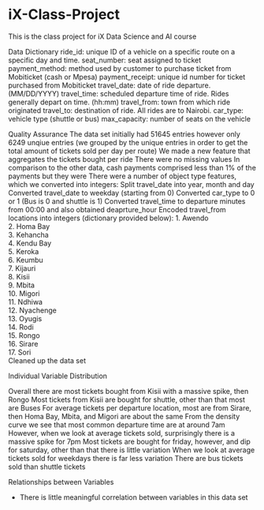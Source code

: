 # iX-Class-Project
This is the class project for iX Data Science and AI course

Data Dictionary
ride_id: unique ID of a vehicle on a specific route on a specific day and time.
seat_number: seat assigned to ticket
payment_method: method used by customer to purchase ticket from Mobiticket (cash or Mpesa)
payment_receipt: unique id number for ticket purchased from Mobiticket
travel_date: date of ride departure. (MM/DD/YYYY)
travel_time: scheduled departure time of ride. Rides generally depart on time. (hh:mm)
travel_from: town from which ride originated
travel_to: destination of ride. All rides are to Nairobi.
car_type: vehicle type (shuttle or bus)
max_capacity: number of seats on the vehicle

Quality Assurance
The data set initially had 51645 entries however only 6249 unqiue entries (we grouped by the unique entries in order to get the total amount of tickets sold per day per route)
We made a new feature that aggregates the tickets bought per ride
There were no missing values
In comparison to the other data, cash payments comprised less than 1% of the payments but they were 
There were a number of object type features, which we converted into integers:
Split travel_date into year, month and day
Converted travel_date to weekday (starting from 0)
Converted car_type to 0 or 1 (Bus is 0 and shuttle is 1)
Converted travel_time to departure minutes from 00:00 and also obtained deaprture_hour
Encoded travel_from locations into integers (dictionary provided below):
        1. Awendo       
        2. Homa Bay     
        3. Kehancha     
        4. Kendu Bay   
        5. Keroka    
        6. Keumbu      
        7. Kijauri      
        8. Kisii        
        9. Mbita       
        10. Migori      
        11. Ndhiwa      
        12. Nyachenge    
        13. Oyugis      
        14. Rodi         
        15. Rongo        
        16. Sirare      
        17. Sori   
Cleaned up the data set

Individual Variable Distribution

Overall there are most tickets bought from Kisii with a massive spike, then Rongo
Most tickets from Kisii are bought for shuttle, other than that most are Buses
For average tickets per departure location, most are from Sirare, then Homa Bay, Mbita, and Migori are about the same
From the density curve we see that most common departure time are at around 7am
However, when we look at average tickets sold, surprisingly there is a massive spike for 7pm
Most tickets are bought for friday, however, and dip for saturday, other than that there is little variation
When we look at average tickets sold for weekdays there is far less variation
There are bus tickets sold than shuttle tickets

Relationships between Variables
- There is little meaningful correlation between variables in this data set
